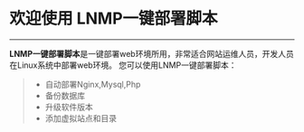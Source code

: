 # 欢迎使用 LNMP一键部署脚本

------

**LNMP一键部署脚本**是一键部署web环境所用，非常适合网站运维人员，开发人员在Linux系统中部署web环境。 您可以使用LNMP一键部署脚本：

> * 自动部署Nginx,Mysql,Php
> * 备份数据库
> * 升级软件版本
> * 添加虚拟站点和目录
